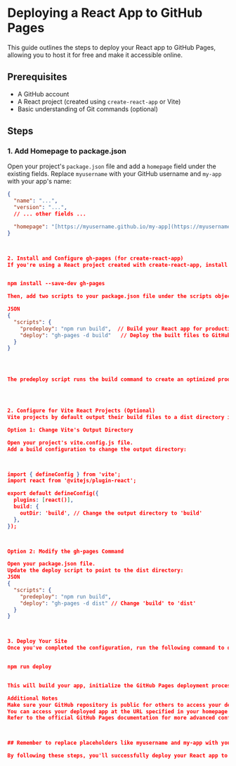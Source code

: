 
# Deploying a React App to GitHub Pages

This guide outlines the steps to deploy your React app to GitHub Pages, allowing you to host it for free and make it accessible online.

## Prerequisites

* A GitHub account
* A React project (created using `create-react-app` or Vite)
* Basic understanding of Git commands (optional)

## Steps

### 1. Add Homepage to package.json

Open your project's `package.json` file and add a `homepage` field under the existing fields. Replace `myusername` with your GitHub username and `my-app` with your app's name:

```json
{
  "name": "...",
  "version": "...",
  // ... other fields ...

  "homepage": "[https://myusername.github.io/my-app](https://myusername.github.io/my-app)"
}



2. Install and Configure gh-pages (for create-react-app)
If you're using a React project created with create-react-app, install the gh-pages package as a development dependency:


npm install --save-dev gh-pages

Then, add two scripts to your package.json file under the scripts object:

JSON
{
  "scripts": {
    "predeploy": "npm run build",  // Build your React app for production
    "deploy": "gh-pages -d build"   // Deploy the built files to GitHub Pages
  }
}




The predeploy script runs the build command to create an optimized production-ready build of your app. The deploy script uses gh-pages to deploy the contents of the build directory (where the build output resides) to your GitHub Pages site.




2. Configure for Vite React Projects (Optional)
Vite projects by default output their build files to a dist directory instead of build. You have two options to adjust for this:

Option 1: Change Vite's Output Directory

Open your project's vite.config.js file.
Add a build configuration to change the output directory:



import { defineConfig } from 'vite';
import react from '@vitejs/plugin-react';

export default defineConfig({
  plugins: [react()],
  build: {
    outDir: 'build', // Change the output directory to 'build'
  },
});



Option 2: Modify the gh-pages Command

Open your package.json file.
Update the deploy script to point to the dist directory:
JSON
{
  "scripts": {
    "predeploy": "npm run build",
    "deploy": "gh-pages -d dist" // Change 'build' to 'dist'
  }
}



3. Deploy Your Site
Once you've completed the configuration, run the following command to deploy your React app:


npm run deploy


This will build your app, initialize the GitHub Pages deployment process, and push the built files to your GitHub repository's gh-pages branch.

Additional Notes
Make sure your GitHub repository is public for others to access your deployed app.
You can access your deployed app at the URL specified in your homepage field (e.g., https://myusername.github.io/my-app).
Refer to the official GitHub Pages documentation for more advanced configuration options: https://github.com/gitname/react-gh-pages



## Remember to replace placeholders like myusername and my-app with your actual values.

By following these steps, you'll successfully deploy your React app to GitHub Pages and showcase it to the world!

